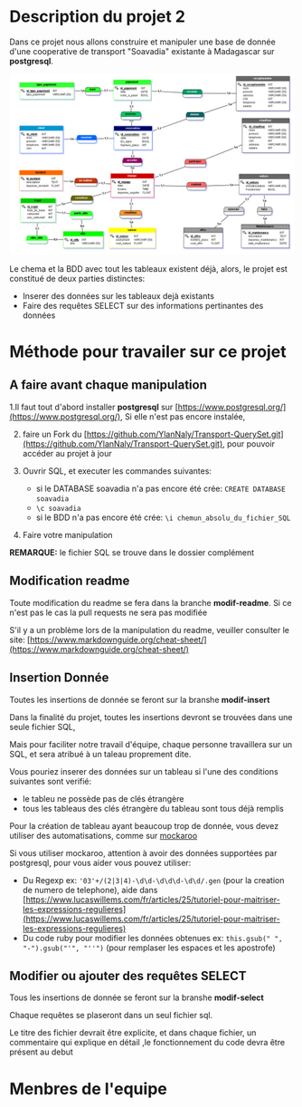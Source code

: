 # Description du projet 2

Dans ce projet nous allons construire et manipuler une base de donnée d'une cooperative de transport "Soavadia" existante à Madagascar sur **postgresql**.

![shema_BDD](/complement/Soavadia_shema.PNG)

Le chema et la BDD avec tout les tableaux existent déjà, alors, le projet est constitué de deux parties distinctes:

- Inserer des données sur les tableaux dejà existants
- Faire des requêtes SELECT sur des informations pertinantes des données

# Méthode pour travailer sur ce projet

## A faire avant chaque manipulation

1.Il faut tout d'abord installer **postgresql** sur [https://www.postgresql.org/](https://www.postgresql.org/),  Si elle n'est pas encore instalée, 

2. faire un Fork du [https://github.com/YlanNaly/Transport-QuerySet.git](https://github.com/YlanNaly/Transport-QuerySet.git), pour pouvoir accéder au projet à jour

3. Ouvrir SQL, et executer les commandes suivantes:
    - si le DATABASE soavadia n'a pas encore été crée: `CREATE DATABASE soavadia`
    - `\c soavadia`
    - si le BDD n'a pas encore été crée: `\i chemun_absolu_du_fichier_SQL`

4. Faire votre manipulation

**REMARQUE:** le fichier SQL se trouve dans le dossier complément

## Modification readme

Toute modification du readme se fera dans la branche **modif-readme**. Si ce n'est pas le cas la pull requests ne sera pas modifiée

S'il y a un problème lors de la manipulation du readme, veuiller consulter le site: [https://www.markdownguide.org/cheat-sheet/](https://www.markdownguide.org/cheat-sheet/)

## Insertion Donnée

Toutes les insertions de donnée  se feront sur la branshe **modif-insert**

Dans la finalité du projet, toutes les insertions devront se trouvées dans une seule fichier SQL,

Mais pour faciliter notre travail d'équipe, chaque personne travaillera sur un SQL, et sera atribué à un taleau proprement dite.

Vous pouriez inserer des données sur un tableau si l'une des conditions suivantes sont verifié:
- le tableu ne possède pas de clés étrangère
- tous les tableaus des clés étrangère du tableau sont tous déjà remplis

Pour la création de tableau ayant beaucoup trop de donnée, vous devez utiliser des automatisations, comme sur [mockaroo](https://www.mockaroo.com)

Si vous utiliser mockaroo, attention à avoir des données supportées par postgresql, pour vous aider vous pouvez utiliser:
- Du Regexp ex: `'03'+/(2|3|4)-\d\d-\d\d\d-\d\d/.gen` (pour la creation de numero de telephone), aide dans [https://www.lucaswillems.com/fr/articles/25/tutoriel-pour-maitriser-les-expressions-regulieres](https://www.lucaswillems.com/fr/articles/25/tutoriel-pour-maitriser-les-expressions-regulieres)
- Du code ruby pour modifier les données obtenues ex: `this.gsub(" ", "-").gsub("'", "''")` (pour remplaser les espaces et les apostrofe)

## Modifier ou ajouter des requêtes SELECT

Tous les insertions de donnée se feront sur la branshe **modif-select**

Chaque requêtes se plaseront dans un seul fichier sql.

Le titre des fichier devrait être explicite, et dans chaque fichier, un commentaire qui explique en détail ,le fonctionnement du code devra être présent au debut

# Menbres de l'equipe
